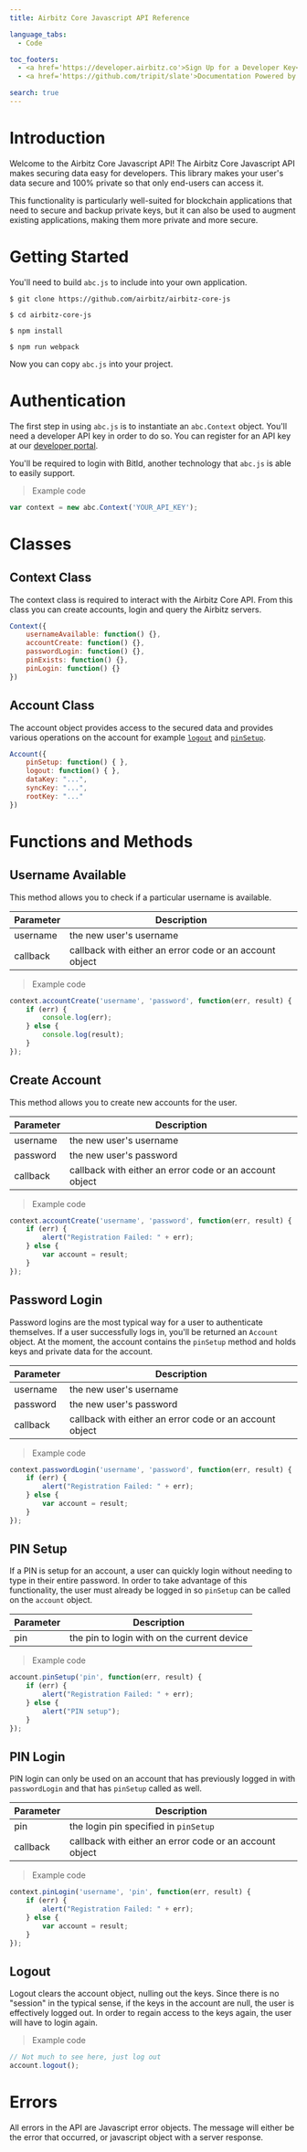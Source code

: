 ```yaml
---
title: Airbitz Core Javascript API Reference

language_tabs:
  - Code

toc_footers:
  - <a href='https://developer.airbitz.co'>Sign Up for a Developer Key</a>
  - <a href='https://github.com/tripit/slate'>Documentation Powered by Slate</a>

search: true
---
```


# Introduction

Welcome to the Airbitz Core Javascript API!  The Airbitz Core Javascript
API makes securing data easy for developers.  This library makes your
user's data secure and 100% private so that only end-users can access it.

This functionality is particularly well-suited for blockchain applications that
need to secure and backup private keys, but it can also be used to augment
existing applications, making them more private and more secure.

# Getting Started

You'll need to build `abc.js` to include into your own application.

`$ git clone https://github.com/airbitz/airbitz-core-js`

`$ cd airbitz-core-js`

`$ npm install`

`$ npm run webpack`

Now you can copy `abc.js` into your project.

# Authentication

The first step in using `abc.js` is to instantiate an `abc.Context` object.
You'll need a developer API key in order to do so.  You can register for an API
key at our [developer portal](https://developer.airbitz.co).

You'll be required to login with BitId, another technology that `abc.js` is
able to easily support.

> Example code

```javascript
var context = new abc.Context('YOUR_API_KEY');
```

# Classes

## Context Class

The context class is required to interact with the Airbitz Core API. From this
class you can create accounts, login and query the Airbitz servers.

```javascript
Context({
    usernameAvailable: function() {},
    accountCreate: function() {},
    passwordLogin: function() {},
    pinExists: function() {},
    pinLogin: function() {}
})
```

## Account Class

The account object provides access to the secured data and provides various
operations on the account for example [`logout`](#logout) and [`pinSetup`](#pin-setup).

```javascript
Account({
    pinSetup: function() { },
    logout: function() { },
    dataKey: "...",
    syncKey: "...",
    rootKey: "..."
})
```

# Functions and Methods

## Username Available

This method allows you to check if a particular username is available.

Parameter | Description
--------- | -----------
username  | the new user's username
callback  | callback with either an error code or an account object

> Example code

```javascript
context.accountCreate('username', 'password', function(err, result) {
    if (err) {
        console.log(err);
    } else {
        console.log(result);
    }
});
```

## Create Account

This method allows you to create new accounts for the user.

Parameter | Description
--------- | -----------
username  | the new user's username
password  | the new user's password
callback  | callback with either an error code or an account object

> Example code

```javascript
context.accountCreate('username', 'password', function(err, result) {
    if (err) {
        alert("Registration Failed: " + err);
    } else {
        var account = result;
    }
});
```


## Password Login

Password logins are the most typical way for a user to authenticate themselves.
If a user successfully logs in, you'll be returned an `Account` object. At the
moment, the account contains the `pinSetup` method and holds keys and private
data for the account.

Parameter | Description
--------- | -----------
username  | the new user's username
password  | the new user's password
callback  | callback with either an error code or an account object

> Example code

```javascript
context.passwordLogin('username', 'password', function(err, result) {
    if (err) {
        alert("Registration Failed: " + err);
    } else {
        var account = result;
    }
});
```

## PIN Setup

If a PIN is setup for an account, a user can quickly login without needing to
type in their entire password. In order to take advantage of this
functionality, the user must already be logged in so `pinSetup` can be called
on the `account` object.

Parameter | Description
--------- | -----------
pin | the pin to login with on the current device

> Example code

```javascript
account.pinSetup('pin', function(err, result) {
    if (err) {
        alert("Registration Failed: " + err);
    } else {
        alert("PIN setup");
    }
});
```

## PIN Login

PIN login can only be used on an account that has previously logged in with
`passwordLogin` and that has `pinSetup` called as well.

Parameter | Description
--------- | -----------
pin       | the login pin specified in `pinSetup`
callback  | callback with either an error code or an account object

> Example code

```javascript
context.pinLogin('username', 'pin', function(err, result) {
    if (err) {
        alert("Registration Failed: " + err);
    } else {
        var account = result;
    }
});
```

## Logout

Logout clears the account object, nulling out the keys. Since there is no
"session" in the typical sense, if the keys in the account are null, the user
is effectively logged out. In order to regain access to the keys again, the
user will have to login again.

> Example code

```javascript
// Not much to see here, just log out
account.logout();
```

# Errors

All errors in the API are Javascript error objects. The message will either be
the error that occurred, or javascript object with a server response.

